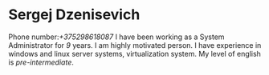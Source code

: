 # **Sergej Dzenisevich**

Phone number:*+375298618087*
I have been working as a System Administrator for *9* years. I am highly motivated person.
I have experience in windows and linux server systems, virtualization system.
My level of english is *pre-intermediate*.
